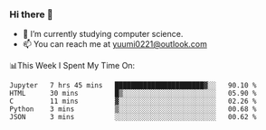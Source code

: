 ### Hi there 👋

- 📕 I’m currently studying computer science.
- 📫 You can reach me at yuumi0221@outlook.com


📊This Week I Spent My Time On:
<!--START_SECTION:waka-->
```text
Jupyter   7 hrs 45 mins   ██████████████████████▓░░   90.10 % 
HTML      30 mins         █▒░░░░░░░░░░░░░░░░░░░░░░░   05.90 % 
C         11 mins         ▓░░░░░░░░░░░░░░░░░░░░░░░░   02.26 % 
Python    3 mins          ▒░░░░░░░░░░░░░░░░░░░░░░░░   00.68 % 
JSON      3 mins          ░░░░░░░░░░░░░░░░░░░░░░░░░   00.62 % 
```
<!--END_SECTION:waka-->

<!--
**Yuumi0221/Yuumi0221** is a ✨ _special_ ✨ repository because its `README.md` (this file) appears on your GitHub profile.

Here are some ideas to get you started:

- 🔭 I’m currently working on ...
- 🌱 I’m currently learning ...
- 👯 I’m looking to collaborate on ...
- 🤔 I’m looking for help with ...
- 💬 Ask me about ...
- 📫 How to reach me: ...
- 😄 Pronouns: ...
- ⚡ Fun fact: ...
-->

